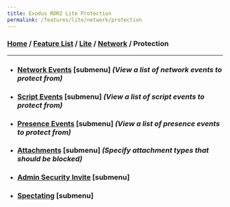 ```yaml
---
title: Exodus RDR2 Lite Protection
permalink: /features/lite/network/protection
---
```

### [Home](/) / [Feature List](/features) / [Lite](/features/lite) / [Network](/features/lite/network) / Protection
---
- ### [Network Events](protection/network-events) [submenu] *(View a list of network events to protect from)*
- ### [Script Events](protection/script-events) [submenu] *(View a list of script events to protect from)*
- ### [Presence Events](protection/presence-events) [submenu] *(View a list of presence events to protect from)*
- ### [Attachments](protection/attachments) [submenu] *(Specify attachment types that should be blocked)*
- ### [Admin Security Invite](protection/admin-security-invite) [submenu]
- ### [Spectating](protection/spectating) [submenu]
